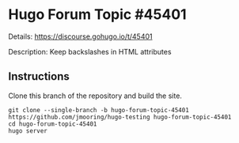 # Hugo Forum Topic #45401

Details: <https://discourse.gohugo.io/t/45401>

Description: Keep backslashes in HTML attributes

## Instructions

Clone this branch of the repository and build the site.

```text
git clone --single-branch -b hugo-forum-topic-45401 https://github.com/jmooring/hugo-testing hugo-forum-topic-45401
cd hugo-forum-topic-45401
hugo server
```
